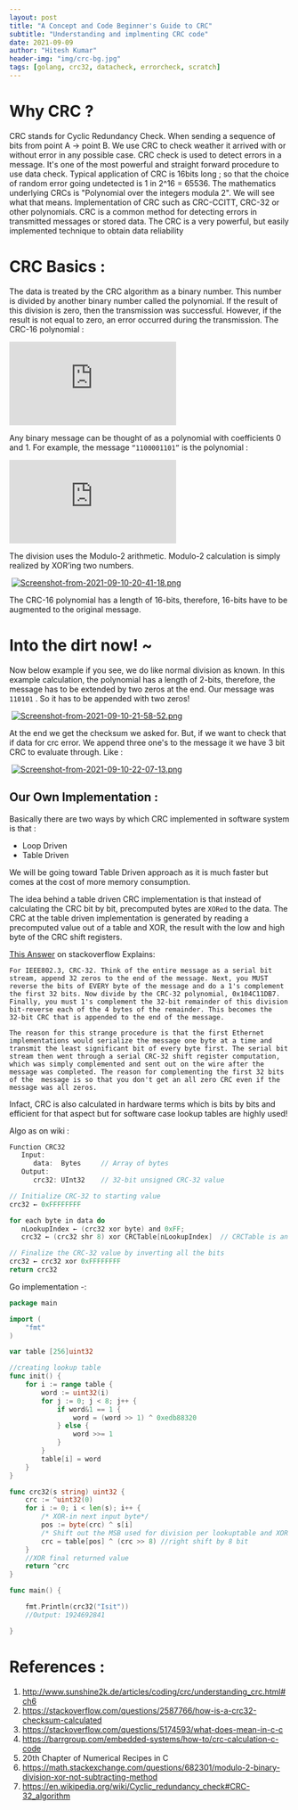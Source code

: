 ```yaml
---
layout: post
title: "A Concept and Code Beginner's Guide to CRC"
subtitle: "Understanding and implmenting CRC code"
date: 2021-09-09
author: "Hitesh Kumar"
header-img: "img/crc-bg.jpg"
tags: [golang, crc32, datacheck, errorcheck, scratch]
---
```


# Why CRC ?

CRC stands for Cyclic Redundancy Check. When sending a sequence of bits from point A -> point B. We use CRC to check weather it arrived with or without error in any possible case. CRC check is used to detect errors in a message. It's one of the most powerful and straight forward procedure to use data check.  Typical application of CRC is 16bits long ; so that the choice of random error going undetected is 1 in 2^16 = 65536. The mathematics underlying CRCs is "Polynomial over the integers modula 2". We will see what that means. Implementation of CRC such as CRC-CCITT, CRC-32 or other polynomials. CRC is a common method for detecting errors in transmitted  messages  or  stored  data.  The  CRC  is  a  very powerful,  but  easily  implemented  technique  to  obtain data reliability

# CRC Basics :

The data is treated by the CRC algorithm as a binary number. This number is divided by another binary number called  the  polynomial.  If the result of this division is zero, then the transmission was successful. However, if the result is not equal to zero, an  error occurred during  the transmission. The  CRC-16  polynomial :

![equation](http://www.sciweavers.org/tex2img.php?eq=x%5E%7B16%7D%2Bx%5E%7B15%7D%2Bx%5E2%2B1&bc=White&fc=Black&im=jpg&fs=12&ff=arev&edit=)

Any binary message can be thought of as a polynomial with coefficients 0 and 1. For example, the message `“1100001101”` is the polynomial :

![equation](http://www.sciweavers.org/tex2img.php?eq=x%5E9%2Bx%5E8%2Bx%5E3%2Bx%5E2%2B1%20&bc=White&fc=Red&im=jpg&fs=12&ff=arev&edit=)



The  division  uses  the  Modulo-2  arithmetic.  Modulo-2 calculation is simply realized by XOR’ing two numbers. 

​									        [![Screenshot-from-2021-09-10-20-41-18.png](https://i.postimg.cc/pTLH2Vfw/Screenshot-from-2021-09-10-20-41-18.png)](https://postimg.cc/Ff8qp4np)



The CRC-16 polynomial has  a  length  of  16-bits,  therefore,  16-bits  have  to  be augmented  to  the  original  message. 

# Into the dirt now! ~



Now below example if you see, we do like normal division as known. In  this  example calculation, the polynomial has a length of 2-bits, therefore, the message has to be extended by two zeros at the end.  Our message was `110101` . So it has to be appended with two zeros!



​                [![Screenshot-from-2021-09-10-21-58-52.png](https://i.postimg.cc/G2jvDC5J/Screenshot-from-2021-09-10-21-58-52.png)](https://postimg.cc/JDGyw9mG)



At the end we get the checksum we asked for. But, if we want to check that if data for crc error. We append three one's to the message it we have 3 bit CRC to evaluate through. Like :

​             [![Screenshot-from-2021-09-10-22-07-13.png](https://i.postimg.cc/hGBrQpGn/Screenshot-from-2021-09-10-22-07-13.png)](https://postimg.cc/rDfWvGWZ)



## Our Own Implementation :



Basically there are two ways by which CRC implemented in software system is that :

- Loop Driven
- Table Driven

We will be going toward Table Driven approach as it is much faster but comes at the cost of more memory consumption. 

The  idea  behind  a table driven CRC implementation is that instead of calculating  the  CRC  bit  by  bit,  precomputed  bytes  are `XORed`  to  the  data.  The CRC at the table driven implementation is generated by reading a precomputed value out of a table and XOR, the result with the low and high byte of the CRC shift registers. 



[This Answer](https://stackoverflow.com/a/44805358) on stackoverflow Explains: 

```
For IEEE802.3, CRC-32. Think of the entire message as a serial bit  stream, append 32 zeros to the end of the message. Next, you MUST  reverse the bits of EVERY byte of the message and do a 1's complement  the first 32 bits. Now divide by the CRC-32 polynomial, 0x104C11DB7.  Finally, you must 1's complement the 32-bit remainder of this division  bit-reverse each of the 4 bytes of the remainder. This becomes the  32-bit CRC that is appended to the end of the message.

The reason for this strange procedure is that the first Ethernet  implementations would serialize the message one byte at a time and  transmit the least significant bit of every byte first. The serial bit  stream then went through a serial CRC-32 shift register computation,  which was simply complemented and sent out on the wire after the message was completed. The reason for complementing the first 32 bits of the  message is so that you don't get an all zero CRC even if the message was all zeros.

```



Infact, CRC is also calculated in hardware terms which is bits by bits and efficient for that aspect but for software case lookup tables are highly used!

Algo as on wiki :

```c
Function CRC32
   Input:
      data:  Bytes     // Array of bytes
   Output:
      crc32: UInt32    // 32-bit unsigned CRC-32 value

// Initialize CRC-32 to starting value
crc32 ← 0xFFFFFFFF

for each byte in data do
   nLookupIndex ← (crc32 xor byte) and 0xFF;
   crc32 ← (crc32 shr 8) xor CRCTable[nLookupIndex]  // CRCTable is an array of 256 32-bit constants

// Finalize the CRC-32 value by inverting all the bits
crc32 ← crc32 xor 0xFFFFFFFF
return crc32
```





Go implementation -:

```go
package main

import (
	"fmt"
)

var table [256]uint32

//creating lookup table
func init() {
	for i := range table {
		word := uint32(i)
		for j := 0; j < 8; j++ {
			if word&1 == 1 {
				word = (word >> 1) ^ 0xedb88320
			} else {
				word >>= 1
			}
		}
		table[i] = word
	}
}

func crc32(s string) uint32 {
	crc := ^uint32(0)
	for i := 0; i < len(s); i++ {
		/* XOR-in next input byte*/
		pos := byte(crc) ^ s[i]
		/* Shift out the MSB used for division per lookuptable and XOR with the remainder */
		crc = table[pos] ^ (crc >> 8) //right shift by 8 bit
	}
	//XOR final returned value
	return ^crc
}

func main() {

	fmt.Println(crc32("Isit"))
    //Output: 1924692841

}

```



# References :



1. http://www.sunshine2k.de/articles/coding/crc/understanding_crc.html#ch6
2. https://stackoverflow.com/questions/2587766/how-is-a-crc32-checksum-calculated
3. https://stackoverflow.com/questions/5174593/what-does-mean-in-c-c
4. https://barrgroup.com/embedded-systems/how-to/crc-calculation-c-code
5. 20th Chapter of Numerical Recipes in C
6. https://math.stackexchange.com/questions/682301/modulo-2-binary-division-xor-not-subtracting-method
7. https://en.wikipedia.org/wiki/Cyclic_redundancy_check#CRC-32_algorithm

